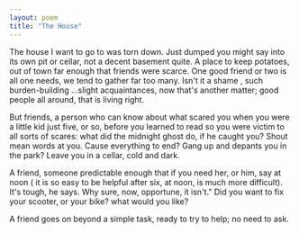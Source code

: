 ```yaml
---
layout: poem
title: "The House"
---
```


The house I want to go to was torn down.
Just dumped you might say into its own pit
or cellar, not a decent basement quite.
A place to keep potatoes,  out of town
far enough that friends were scarce.
		One good friend
or two is all one needs, we tend
to gather far too many. Isn't it
a shame , such burden-building ...slight
acquaintances, now that's another matter;
good people all around, that is living right.

But friends, a person who can know about
what scared you when you were a little kid
just five, or so, before you learned to read
so you were victim to all sorts of scares: what did
the midnight ghost do, if he caught you? Shout
mean words at you.  Cause everything to end?
Gang up and depants you in the park?
Leave you in a cellar, cold and dark.

A friend, someone predictable enough
that if you need her, or him, say at noon
( it is so easy to be helpful after six,
at noon, is much more difficult). It's tough,
he says. Why sure, now, opportune,
it isn't."  Did you want to fix
your scooter,  or your bike?
what would you like?

A friend goes on beyond a simple task,
ready to try to help; no need to ask.
